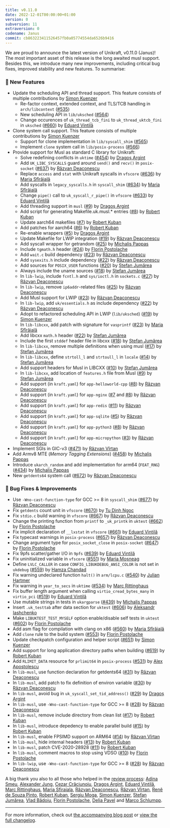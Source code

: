 ```yaml
---
title: v0.11.0
date: 2022-12-01T00:00:00+01:00
version: 0
subversion: 11
extraversion: 0
codename: Janus
commit: cb863223411526457fb0a05774554da6526b9416
---
```


We are proud to announce the latest version of Unikraft, v0.11.0 (Janus)!
The most important asset of this release is the long awaited musl support.
Besides this, we introduce many new improvements, including critical bug fixes, improved stability and new features.  To summarise:

### 🚀 New Features

* Update the scheduling API and thread support. This feature consists of multiple contributions by [Simon Kuenzer](https://github.com/skuenzer)
  * Re-factor context, extended context, and TLS/TCB handling in `arch/libcontext` ([#535](https://github.com/unikraft/unikraft/pull/535))
  * New scheduling API in `lib/uksched` ([#564](https://github.com/unikraft/unikraft/pull/564))
  * Change occurences of `uk_thread_tcb_fini` to `uk_thread_uktcb_fini` in `uksched` ([#660](https://github.com/unikraft/unikraft/pull/660)) by [Eduard Vintilă](https://github.com/eduardvintila)
* Clone system call support. This feature consists of multiple contributions by [Simon Kuenzer](https://github.com/skuenzer)
  * Support for clone implementation in `lib/syscall_shim` ([#565](https://github.com/unikraft/unikraft/pull/565))
  * Implement `clone` system call in `lib/posix-process` ([#566](https://github.com/unikraft/unikraft/pull/566))
* Provide support for Musl as standard C library for Unikraft:
  * Solve redefining conflicts in `uktime` ([#454](https://github.com/unikraft/unikraft/pull/454)) by [Dragoș Argint](https://github.com/dragosargint)
  * Add `UK_LIBC_SYSCALLS` guard around `send()` and `recv()` in `posix-socket` ([#637](https://github.com/unikraft/unikraft/pull/637)) by [Răzvan Deaconescu](https://github.com/razvand)
  * Replace `access` and `stat` with Unikraft syscalls in `vfscore` ([#636](https://github.com/unikraft/unikraft/pull/636)) by [Maria Sfîrăială](https://github.com/mariasfiraiala)
  * Add syscalls in `legacy_syscalls.h` in `syscall_shim` ([#634](https://github.com/unikraft/unikraft/pull/634)) by [Maria Sfîrăială](https://github.com/mariasfiraiala)
  * Change `pipe()` call to `uk_syscall_r_pipe()` in `vfscore` ([#633](https://github.com/unikraft/unikraft/pull/633)) by [Eduard Vintilă](https://github.com/eduardvintila)
  * Add threading support in `musl` ([#9](https://github.com/unikraft/lib-musl/pull/9)) by [Dragoș Argint](https://github.com/dragosargint)
  * Add script for generating Makefile.uk.musl.* entries ([#8](https://github.com/unikraft/lib-musl/pull/8)) by [Robert Kuban](https://github.com/kubanrob)
  * Update aarch64 makefiles ([#7](https://github.com/unikraft/lib-musl/pull/7)) by [Robert Kuban](https://github.com/kubanrob)
  * Add patches for aarch64 ([#6](https://github.com/unikraft/lib-musl/pull/6)) by [Robert Kuban](https://github.com/kubanrob)
  * Re-enable wrappers ([#5](https://github.com/unikraft/lib-musl/pull/5)) by [Dragoș Argint](https://github.com/dragosargint)
  * Update Makefile for LWIP integration ([#19](https://github.com/unikraft/lib-musl/pull/19)) by [Răzvan Deaconescu](https://github.com/razvand)
  * Add syscall wrapper for getrandom ([#25](https://github.com/unikraft/lib-musl/pull/25)) by [Michalis Pappas](https://github.com/michpappas)
  * Include `tgmath.h` header ([#24](https://github.com/unikraft/lib-musl/pull/24)) by [Florin Postolache](https://github.com/maniatro111)
  * Add `wait.c` build dependency ([#23](https://github.com/unikraft/lib-musl/pull/23)) by [Răzvan Deaconescu](https://github.com/razvand)
  * Add `sysexits.h` include dependency ([#22](https://github.com/unikraft/lib-musl/pull/22)) by [Răzvan Deaconescu](https://github.com/razvand)
  * Add sources for `POSIX_USER` functions ([#20](https://github.com/unikraft/lib-musl/pull/20)) by [Ștefan Jumărea](https://github.com/StefanJum)
  * Always include the uname sources ([#18](https://github.com/unikraft/lib-musl/pull/18)) by [Ștefan Jumărea](https://github.com/StefanJum)
  * In `lib-lwip`, include `fcntl.h` and `sys/ioctl.h` in `sockets.c` ([#27](https://github.com/unikraft/lib-lwip/pull/27)) by [Răzvan Deaconescu](https://github.com/razvand)
  * In `lib-lwip`, remove `ip6addr`-related files ([#25](https://github.com/unikraft/lib-lwip/pull/25)) by [Răzvan Deaconescu](https://github.com/razvand)
  * Add Musl support for LWIP ([#23](https://github.com/unikraft/lib-lwip/pull/23)) by [Răzvan Deaconescu](https://github.com/razvand)
  * In `lib-lwip`, add `uk/essentials.h` as include dependency ([#22](https://github.com/unikraft/lib-lwip/pull/22)) by [Răzvan Deaconescu](https://github.com/razvand)
  * Adopt to refactored scheduling API in LWIP (`lib/uksched`) ([#19](https://github.com/unikraft/lib-lwip/pull/19)) by [Simon Kuenzer](https://github.com/skuenzer)
  * In `lib-libcxx`, add patch with signature for `vasprintf` ([#23](https://github.com/unikraft/lib-libcxx/pull/23)) by [Maria Sfîrăială](https://github.com/mariasfiraiala)
  * Add libcxx `math.h` header ([#22](https://github.com/unikraft/lib-libcxx/pull/22)) by [Ștefan Jumărea](https://github.com/StefanJum)
  * Include the first `stddef` header file in libcxx ([#18](https://github.com/unikraft/lib-libcxx/pull/18)) by [Ștefan Jumărea](https://github.com/StefanJum)
  * In `lib-libcxx`, remove multiple definitions when using musl ([#17](https://github.com/unikraft/lib-libcxx/pull/17)) by [Ștefan Jumărea](https://github.com/StefanJum)
  * In `lib-libcxx`, define `strtoll_l` and `strtoull_l` in `locale` ([#14](https://github.com/unikraft/lib-libcxx/pull/14)) by [Ștefan Jumărea](https://github.com/StefanJum)
  * Add support headers for Musl in LIBCXX ([#10](https://github.com/unikraft/lib-libcxx/pull/10)) by [Ștefan Jumărea](https://github.com/StefanJum)
  * In `lib-libcxx`, add location of `features.h` file from Musl ([#9](https://github.com/unikraft/lib-libcxx/pull/9)) by [Ștefan Jumărea](https://github.com/StefanJum)
  * Add support (in `kraft.yaml`) for `app-helloworld-cpp` ([#8](https://github.com/unikraft/app-helloworld-cpp/pull/8)) by [Răzvan Deaconescu](https://github.com/razvand)
  * Add support (in `kraft.yaml`) for `app-nginx` ([#7](https://github.com/unikraft/app-nginx/pull/7) and [#8](https://github.com/unikraft/app-nginx/pull/8)) by [Răzvan Deaconescu](https://github.com/razvand)
  * Add support (in `kraft.yaml`) for `app-redis` ([#11](https://github.com/unikraft/app-redis/pull/11)) by [Răzvan Deaconescu](https://github.com/razvand)
  * Add support (in `kraft.yaml`) for `app-sqlite` ([#5](https://github.com/unikraft/app-sqlite/pull/5)) by [Răzvan Deaconescu](https://github.com/razvand)
  * Add support (in `kraft.yaml`) for `app-python3` ([#8](https://github.com/unikraft/app-python3/pull/8)) by [Răzvan Deaconescu](https://github.com/razvand)
  * Add support (in `kraft.yaml`) for `app-micropython` ([#3](https://github.com/unikraft/app-micropython/pull/3)) by [Răzvan Deaconescu](https://github.com/razvand)
* Implement SGIs in GIC-v3 ([#471](https://github.com/unikraft/unikraft/pull/471)) by [Răzvan Vîrtan](https://github.com/razvanvirtan)
* Add Armv8 MTE (*Memory Tagging Extensions*) ([#458](https://github.com/unikraft/unikraft/pull/458)) by [Michalis Pappas](https://github.com/michpappas)
* Introduce `ukarch_random` and add implementation for arm64 (`FEAT_RNG`) ([#434](https://github.com/unikraft/unikraft/pull/434)) by [Michalis Pappas](https://github.com/michpappas)
* New `getdents64` system call ([#672](https://github.com/unikraft/unikraft/pull/672)) by [Răzvan Deaconescu](https://github.com/razvand)

### 🐛 Bug Fixes & Improvements

* Use `-Wno-cast-function-type` for GCC >= 8 in `syscall_shim` ([#677](https://github.com/unikraft/unikraft/pull/677)) by [Răzvan Deaconescu](https://github.com/razvand)
* Fix `getdents` count unit in `vfscore` ([#670](https://github.com/unikraft/unikraft/pull/670)) by [Tu Dinh Ngoc](https://github.com/dinhngtu)
* Fix `stdio.c` build warning in `vfscore` ([#667](https://github.com/unikraft/unikraft/pull/667)) by [Răzvan Deaconescu](https://github.com/razvand)
* Change the printing function from `printf` to `_uk_printk` in `uktest` ([#662](https://github.com/unikraft/unikraft/pull/662)) by [Florin Postolache](https://github.com/maniatro111)
* Fix implicit declaration of `__lxstat` in `vfscore` ([#661](https://github.com/unikraft/unikraft/pull/661)) by [Eduard Vintilă](https://github.com/eduardvintila)
* Fix typecast warnings in `posix-process` ([#657](https://github.com/unikraft/unikraft/pull/657)) by [Răzvan Deaconescu](https://github.com/razvand)
* Change argument type for `posix_socket_close` in `posix-socket` ([#647](https://github.com/unikraft/unikraft/pull/647)) by [Florin Postolache](https://github.com/maniatro111)
* Fix 9pfs scatter/gather I/O in `9pfs` ([#639](https://github.com/unikraft/unikraft/pull/639)) by [Eduard Vintilă](https://github.com/eduardvintila)
* Fix uninitialized variable in `vfscore` ([#551](https://github.com/unikraft/unikraft/pull/551)) by [Maria Moșneag](https://github.com/mariamosn)
* Define `LVLC_CALLER` in case `CONFIG_LIBUKDEBUG_ANSI_COLOR` is not set in `ukdebug` ([#559](https://github.com/unikraft/unikraft/pull/559)) by [Hamza Chandad](https://github.com/hchandad)
* Fix warning undeclared function `halt()` in `arm/lcpu.c` ([#540](https://github.com/unikraft/unikraft/pull/540)) by [Julian Hartmer](https://github.com/julianhartmer)
* Fix warning in `year_to_secs` in `uktime` ([#534](https://github.com/unikraft/unikraft/pull/534)) by [Marc Rittinghaus](https://github.com/marcrittinghaus)
* Fix buffer length argument when calling `virtio_cread_bytes_many` in `virtio_pci` ([#519](https://github.com/unikraft/unikraft/pull/519)) by [Eduard Vintilă](https://github.com/eduardvintila)
* Use mutable strings in tests in `ukargparse` ([#439](https://github.com/unikraft/unikraft/pull/439)) by [Michalis Pappas](https://github.com/michpappas)
* Insert `.uk_testtab` after data section for `uktest` ([#606](https://github.com/unikraft/unikraft/pull/606)) by [Aleksandr Iashchenko](https://github.com/alexhoppus)
* Make `LIBUKTEST_TEST_MYSELF` option enable/disable self tests in `uktest` ([#602](https://github.com/unikraft/unikraft/pull/602)) by [Florin Postolache](https://github.com/maniatro111)
* Add asm flag for compilation with clang on x86 ([#560](https://github.com/unikraft/unikraft/pull/560)) by [Maria Sfîrăială](https://github.com/mariasfiraiala)
* Add `clone` rule to the build system ([#553](https://github.com/unikraft/unikraft/pull/553)) by [Florin Postolache](https://github.com/maniatro111)
* Update checkpatch configuration and helper script ([#651](https://github.com/unikraft/unikraft/pull/651)) by [Simon Kuenzer](https://github.com/skuenzer)
* Add support for long application directory paths when building ([#619](https://github.com/unikraft/unikraft/pull/619)) by [Robert Kuban](https://github.com/kubanrob)
* Add `RLIMIT_DATA` resource for `prlimit64` in `posix-process` ([#531](https://github.com/unikraft/unikraft/pull/531)) by [Alex Apostolescu](https://github.com/Alex-deVis)
* In `lib-musl`, use function declaration for getdents64 ([#31](https://github.com/unikraft/lib-musl/pull/31)) by [Răzvan Deaconescu](https://github.com/razvand)
* In `lib-musl`, add patch to fix definition of environ variable ([#30](https://github.com/unikraft/lib-musl/pull/30)) by [Răzvan Deaconescu](https://github.com/razvand)
* In `lib-musl`, avoid bug in `uk_syscall_set_tid_address()` ([#29](https://github.com/unikraft/lib-musl/pull/29)) by [Dragoș Argint](https://github.com/dragosargint)
* In `lib-musl`, use `-Wno-cast-function-type` for GCC >= 8 ([#28](https://github.com/unikraft/lib-musl/pull/28)) by [Răzvan Deaconescu](https://github.com/razvand)
* In `lib-musl`, remove include directory from clean list ([#17](https://github.com/unikraft/lib-musl/pull/17)) by [Robert Kuban](https://github.com/kubanrob)
* In `lib-musl`, introduce depedency to enable parallel build ([#15](https://github.com/unikraft/lib-musl/pull/15)) by [Robert Kuban](https://github.com/kubanrob)
* In `lib-musl`, enable FPSIMD support on ARM64 ([#14](https://github.com/unikraft/lib-musl/pull/14)) by [Răzvan Vîrtan](https://github.com/razvanvirtan)
* In `lib-musl`, hide internal headers ([#13](https://github.com/unikraft/lib-musl/pull/13)) by [Robert Kuban](https://github.com/kubanrob)
* In `lib-musl`, patch CVE-2020-28928 ([#11](https://github.com/unikraft/lib-musl/pull/11)) by [Robert Kuban](https://github.com/kubanrob)
* In `lib-musl`, comment macros to stop using VDSO ([#10](https://github.com/unikraft/lib-musl/pull/10)) by [Florin Postolache](https://github.com/maniatro111)
* In `lib-lwip`, use `-Wno-cast-function-type` for GCC >= 8 ([#28](https://github.com/unikraft/lib-lwip/pull/28)) by [Răzvan Deaconescu](https://github.com/razvand)

A big thank you also to all those who helped in the [review process](unikraft.org/docs/contributing/review-process/): [Adina Smeu](https://github.com/adinasm), [Alexander Jung](https://github.com/nderjung), [Cezar Crăciunoiu](https://github.com/craciunoiuc), [Dragoș Argint](https://github.com/dragosargint), [Eduard Vintilă](https://github.com/eduardvintila), [Marc Rittinghaus](https://github.com/marcrittinghaus), [Maria Sfiraiala](https://github.com/mariasfiraiala), [Răzvan Deaconescu](https://github.com/razvand), [Răzvan Vîrtan](https://github.com/razvanvirtan), [Renê de Souza Pinto](https://github.com/rene), [Robert Kuban](https://github.com/kubanrob), [Sergiu Moga](https://github.com/mogasergiu), [Simon Kuenzer](https://github.com/skuenzer), [Ștefan Jumărea](https://github.com/StefanJum), [Vlad Bădoiu](https://github.com/vladandrew), [Florin Postolache](https://github.com/maniatro111), [Delia Pavel](https://github.com/deliapavel) and [Marco Schlumpp](https://github.com/mschlumpp).

---

For more information, check out [the accompanying blog post](https://unikraft.org/blog/2022-12-02-unikraft-releases-janus) or [view the full changelog](https://github.com/unikraft/unikraft/compare/RELEASE-0.10.0...RELEASE-0.11.0).
